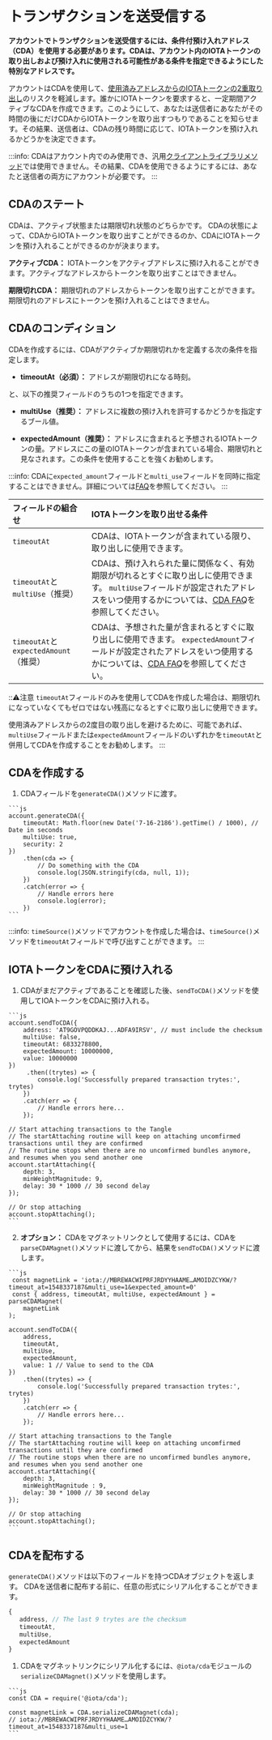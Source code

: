 # トランザクションを送受信する
<!-- # Send and receive transactions -->

**アカウントでトランザクションを送受信するには、条件付預け入れアドレス（CDA）を使用する必要があります。CDAは、アカウント内のIOTAトークンの取り出しおよび預け入れに使用される可能性がある条件を指定できるようにした特別なアドレスです。**
<!-- **To send and receive transactions in an account, you must use conditional deposit addresses (CDA). CDAs are special addresses that allow you to specify the conditions in which they may be used in account withdrawals and deposits.** -->

アカウントはCDAを使用して、[使用済みアドレスからのIOTAトークンの2重取り出し](root://iota-basics/0.1/concepts/addresses-and-signatures.md#address-reuse)のリスクを軽減します。誰かにIOTAトークンを要求すると、一定期間アクティブなCDAを作成できます。このようにして、あなたは送信者にあなたがその時間の後にだけCDAからIOTAトークンを取り出すつもりであることを知らせます。その結果、送信者は、CDAの残り時間に応じて、IOTAトークンを預け入れるかどうかを決定できます。
<!-- Accounts use CDAs to help reduce the [risks of withdrawing from spent addresses](root://iota-basics/0.1/concepts/addresses-and-signatures.md#address-reuse). When you request IOTA tokens from a someone, you can create a CDA that's active for a certain period of time. This way, you let the sender know that you intend to withdraw from that address only after that time. As a result, the sender can decide whether to make a deposit, depending on how much time is left on a CDA. -->

:::info:
CDAはアカウント内でのみ使用でき、汎用[クライアントライブラリメソッド](root://client-libraries/0.1/introduction/overview.md)では使用できません。その結果、CDAを使用できるようにするには、あなたと送信者の両方にアカウントが必要です。
:::
<!-- :::info: -->
<!-- CDAs can be used only in an account and not in the generic [client library methods](root://client-libraries/0.1/introduction/overview.md). As a result, both you and the sender must have an account to be able to use CDAs. -->
<!-- ::: -->

## CDAのステート
<!-- ## State of a CDA -->

CDAは、アクティブ状態または期限切れ状態のどちらかです。 CDAの状態によって、CDAからIOTAトークンを取り出すことができるのか、CDAにIOTAトークンを預け入れることができるのかが決まります。
<!-- CDAs can be in either an active or expired state. The state of a CDA determines whether you can withdraw from it or deposit into it: -->

**アクティブCDA：** IOTAトークンをアクティブアドレスに預け入れることができます。アクティブなアドレスからトークンを取り出すことはできません。
<!-- **Active CDA:** You can deposit IOTA tokens into an active address. You can't withdraw tokens from an active address. -->

**期限切れCDA：** 期限切れのアドレスからトークンを取り出すことができます。期限切れのアドレスにトークンを預け入れることはできません。
<!-- **Expired CDA:** You can withdraw tokens from an expired address. You can't deposit tokens into an expired address. -->

## CDAのコンディション
<!-- ## Conditions of a CDA -->

CDAを作成するには、CDAがアクティブか期限切れかを定義する次の条件を指定します。
<!-- To create a CDA, specify the following condition, which defines whether it's active or expired: -->

* **timeoutAt（必須）：** アドレスが期限切れになる時刻。
<!-- * **timeoutAt (required):** The time at which the address expires -->

と、以下の推奨フィールドのうちの1つを指定できます。
<!-- And one of the following, recommended fields: -->

* **multiUse（推奨）：** アドレスに複数の預け入れを許可するかどうかを指定するブール値。
<!-- * **multiUse (recommended):** A boolean that specifies if the address may be sent more than one deposit. -->
* **expectedAmount（推奨）：** アドレスに含まれると予想されるIOTAトークンの量。アドレスにこの量のIOTAトークンが含まれている場合、期限切れと見なされます。この条件を使用することを強くお勧めします。
<!-- * **expectedAmount (recommended):** The amount of IOTA tokens that the address is expected to contain. When the address contains this amount, it's considered expired. We highly recommend using this condition. -->

:::info:
CDAに`expected_amount`フィールドと`multi_use`フィールドを同時に指定することはできません。詳細については[FAQ](../references/cda-faq.md)を参照してください。
:::
<!-- :::info: -->
<!-- You can't specify the `expected_amount` and `multi_use` fields in the same CDA. Please refer to the [FAQ](../references/cda-faq.md) for more information. -->
<!-- ::: -->

| **フィールドの組合せ** | **IOTAトークンを取り出せる条件** |
| :--------------------- | :----------------------------- |
| `timeoutAt` | CDAは、IOTAトークンが含まれている限り、取り出しに使用できます。 |
| `timeoutAt`と`multiUse`（推奨） | CDAは、預け入れられた量に関係なく、有効期限が切れるとすぐに取り出しに使用できます。 `multiUse`フィールドが設定されたアドレスをいつ使用するかについては、[CDA FAQ](../references/cda-faq.md)を参照してください。 |
| `timeoutAt`と`expectedAmount`（推奨） | CDAは、予想された量が含まれるとすぐに取り出しに使用できます。 `expectedAmount`フィールドが設定されたアドレスをいつ使用するかについては、[CDA FAQ](../references/cda-faq.md)を参照してください。 |

:::warning:注意
`timeoutAt`フィールドのみを使用してCDAを作成した場合は、期限切れになっていなくてもゼロではない残高になるとすぐに取り出しに使用できます。

使用済みアドレスからの2度目の取り出しを避けるために、可能であれば、`multiUse`フィールドまたは`expectedAmount`フィールドのいずれかを`timeoutAt`と併用してCDAを作成することをお勧めします。
:::
<!-- :::warning:Warning -->
<!-- If a CDA was created with only the `timeoutAt` field, it can be used in withdrawals as soon as it has a non-zero balance even if it hasn't expired. -->
<!--  -->
<!-- To avoid withdrawing from a spent address, we recommend creating CDAs with either the `multiUse` field or with the `expectedAmount` field whenever possible. -->
<!-- ::: -->

## CDAを作成する
<!-- ## Create a CDA -->

1. CDAフィールドを`generateCDA()`メソッドに渡す。
  <!-- 1. Pass the CDA fields to the `generateCDA()` method -->

    ```js
    account.generateCDA({
        timeoutAt: Math.floor(new Date('7-16-2186').getTime() / 1000), // Date in seconds
        multiUse: true,
        security: 2
    })
        .then(cda => {
            // Do something with the CDA
            console.log(JSON.stringify(cda, null, 1));
        })
        .catch(error => {
            // Handle errors here
            console.log(error);
        })
    ```

:::info:
`timeSource()`メソッドでアカウントを作成した場合は、`timeSource()`メソッドを`timeoutAt`フィールドで呼び出すことができます。
:::
<!-- :::info: -->
<!-- If you created an account with a `timeSource()` method, you can call that method in the `timeoutAt` field. -->
<!-- ::: -->

## IOTAトークンをCDAに預け入れる
<!-- ## Deposit IOTA tokens into a CDA -->

1. CDAがまだアクティブであることを確認した後、`sendToCDA()`メソッドを使用してIOAトークンをCDAに預け入れる。
  <!-- 1. After making sure that the CDA is still active, use the `account.sendToCDA()` method to deposit IOTA tokens into it -->

    ```js
    account.sendToCDA({
        address: 'AT9GOVPQDDKAJ...ADFA9IRSV', // must include the checksum
        multiUse: false,
        timeoutAt: 6833278800,
        expectedAmount: 10000000,
        value: 10000000
    })
         .then((trytes) => {
            console.log('Successfully prepared transaction trytes:', trytes)
        })
        .catch(err => {
            // Handle errors here...
        });

    // Start attaching transactions to the Tangle
    // The startAttaching routine will keep on attaching uncomfirmed transactions until they are confirmed
    // The routine stops when there are no uncomfirmed bundles anymore, and resumes when you send another one
    account.startAttaching({
        depth: 3,
        minWeightMagnitude: 9,
        delay: 30 * 1000 // 30 second delay
    });

    // Or stop attaching
    account.stopAttaching();
    ```

2. **オプション：** CDAをマグネットリンクとして使用するには、CDAを`parseCDAMagnet()`メソッドに渡してから、結果を`sendToCDA()`メソッドに渡します。
  <!-- 2. **Optional:** To use a CDA as a magnet link, pass it to the `parseCDAMagnet()` method, then and pass the result to the`sendToCDA()` method -->

    ```js
     const magnetLink = 'iota://MBREWACWIPRFJRDYYHAAME…AMOIDZCYKW/?timeout_at=1548337187&multi_use=1&expected_amount=0'
     const { address, timeoutAt, multiUse, expectedAmount } = parseCDAMagnet(
        magnetLink
    );

    account.sendToCDA({
        address,
        timeoutAt,
        multiUse,
        expectedAmount,
        value: 1 // Value to send to the CDA
    })
        .then((trytes) => {
            console.log('Successfully prepared transaction trytes:', trytes)
        })
        .catch(err => {
            // Handle errors here...
        });

    // Start attaching transactions to the Tangle
    // The startAttaching routine will keep on attaching uncomfirmed transactions until they are confirmed
    // The routine stops when there are no uncomfirmed bundles anymore, and resumes when you send another one
    account.startAttaching({
        depth: 3,
        minWeightMagnitude : 9,
        delay: 30 * 1000 // 30 second delay
    });

    // Or stop attaching
    account.stopAttaching();
    ```

## CDAを配布する
<!-- ## Distribute a CDA -->

`generateCDA()`メソッドは以下のフィールドを持つCDAオブジェクトを返します。 CDAを送信者に配布する前に、任意の形式にシリアル化することができます。
<!-- The `generateCDA()` method returns a CDA object with the following fields. You can serialize a CDA into any format before distributing it to senders: -->

```js
{
   address, // The last 9 trytes are the checksum
   timeoutAt,
   multiUse,
   expectedAmount
}
```

1. CDAをマグネットリンクにシリアル化するには、`@iota/cda`モジュールの`serializeCDAMagnet()`メソッドを使用します。
  <!-- 1. To serialize a CDA into a magnet link, use the `serializeCDAMagnet()` method in the `@iota/cda` module -->

    ```js
    const CDA = require('@iota/cda');

    const magnetLink = CDA.serializeCDAMagnet(cda);
    // iota://MBREWACWIPRFJRDYYHAAME…AMOIDZCYKW/?timeout_at=1548337187&multi_use=1
    ```
